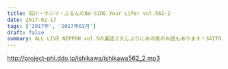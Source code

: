 ```yaml
---
title: 石川・ホンマ・ぶるんのBe-SIDE Your Life! vol.562-2
date: 2017-02-17
tags: ['2017年', '2017年02月']
draft: false
summary: ALL LIVE NIPPON vol.5の裏話２久しぶりにあの男のお話もあります！SAITO
---
```


http://project-phi.ddo.jp/ishikawa/ishikawa562_2.mp3
